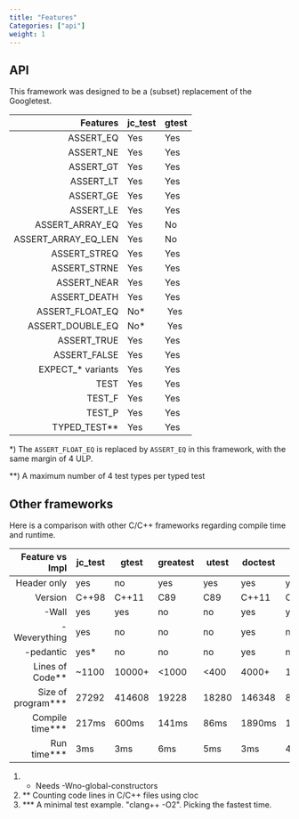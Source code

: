 ```yaml
---
title: "Features"
Categories: ["api"]
weight: 1
---
```


## API

This framework was designed to be a (subset) replacement of the Googletest.

<small>

| Features     | jc_test |  gtest |
|-------------:|---------|--------|
| ASSERT_EQ    |   Yes   |   Yes  |
| ASSERT_NE    |   Yes   |   Yes  |
| ASSERT_GT    |   Yes   |   Yes  |
| ASSERT_LT    |   Yes   |   Yes  |
| ASSERT_GE    |   Yes   |   Yes  |
| ASSERT_LE    |   Yes   |   Yes  |
| ASSERT_ARRAY_EQ |   Yes   |   No  |
| ASSERT_ARRAY_EQ_LEN |   Yes   |   No  |
| ASSERT_STREQ |   Yes   |   Yes  |
| ASSERT_STRNE |   Yes   |   Yes  |
| ASSERT_NEAR |   Yes   |   Yes  |
| ASSERT_DEATH |   Yes   |   Yes  |
| ASSERT_FLOAT_EQ |   No* | Yes |
| ASSERT_DOUBLE_EQ |   No* | Yes |
| ASSERT_TRUE    |   Yes   |   Yes  |
| ASSERT_FALSE    |   Yes   |   Yes  |
| EXPECT_* variants   |   Yes   |   Yes  |
| TEST   |   Yes   |   Yes  |
| TEST_F   |   Yes   |   Yes  |
| TEST_P  |   Yes   |   Yes  |
| TYPED_TEST**  |   Yes   |   Yes  |

</small>

*) The `ASSERT_FLOAT_EQ` is replaced by `ASSERT_EQ` in this framework, with the same margin of 4 ULP.

**) A maximum number of 4 test types per typed test


## Other frameworks

Here is a comparison with other C/C++ frameworks
regarding compile time and runtime.

<small><small>

| Feature vs Impl        | jc_test |  gtest  | greatest |  utest  | doctest |  catch2 | snow 2  |
|-----------------------:|---------|---------|----------|---------|---------|---------|---------|
| Header only            |   yes   |    no   |    yes   |   yes   |   yes   |   yes   |   yes   |
| Version                |  C++98  |  C++11  |    C89   |   C89   |  C++11  |  C++11  | c99/c11 |
| -Wall                  |   yes   |   yes   |    no    |   no    |   yes   |   yes   |   yes   |
| -Weverything           |   yes   |    no   |    no    |   no    |   yes   |    no   |    no   |
| -pedantic              |   yes*  |    no   |    no    |   no    |   yes   |    no   |    no   |
| Lines of Code**        |  ~1100  |  10000+ |   <1000  |  <400   |  4000+  |  11000+ |  ~1100  |
| Size of program***     |  27292  |  414608 |   19228  |  18280  |  146348 |  829572 |  23144  |
| Compile time***        |  217ms  |  600ms  |   141ms  |   86ms  |  1890ms | 10662ms |  216ms  |
| Run time***            |    3ms  |    3ms  |    6ms   |    5ms  |    3ms  |   4ms   |   3ms   |

</small></small>

1. * Needs -Wno-global-constructors
1. ** Counting code lines in C/C++ files using cloc
1. *** A minimal test example. "clang++ -O2". Picking the fastest time.
